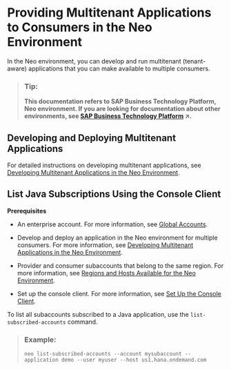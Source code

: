 <!-- loioa8b790ee12f14468931e7e955c8d4b0a -->

# Providing Multitenant Applications to Consumers in the Neo Environment

In the Neo environment, you can develop and run multitenant \(tenant-aware\) applications that you can make available to multiple consumers.

> ### Tip:  
> **This documentation refers to SAP Business Technology Platform, Neo environment. If you are looking for documentation about other environments, see [SAP Business Technology Platform](https://help.sap.com/viewer/65de2977205c403bbc107264b8eccf4b/Cloud/en-US/6a2c1ab5a31b4ed9a2ce17a5329e1dd8.html "SAP Business Technology Platform (SAP BTP) is an integrated offering comprised of four technology portfolios: database and data management, application development and integration, analytics, and intelligent technologies. The platform offers users the ability to turn data into business value, compose end-to-end business processes, and build and extend SAP applications quickly.") :arrow_upper_right:.**



<a name="loioa8b790ee12f14468931e7e955c8d4b0a__section_abj_n5r_3cb"/>

## Developing and Deploying Multitenant Applications

For detailed instructions on developing multitenant applications, see [Developing Multitenant Applications in the Neo Environment](../30-development-neo/developing-multitenant-applications-in-the-neo-environment-54a7615.md).



<a name="loioa8b790ee12f14468931e7e955c8d4b0a__section_ngt_m5r_3cb"/>

## List Java Subscriptions Using the Console Client

**Prerequisites**

-   An enterprise account. For more information, see [Global Accounts](../10-concepts-neo/account-model-722a475.md#copy4522503a44ef4230a803ebd9bfe1b28a).

-   Develop and deploy an application in the Neo environment for multiple consumers. For more information, see [Developing Multitenant Applications in the Neo Environment](../30-development-neo/developing-multitenant-applications-in-the-neo-environment-54a7615.md).

-   Provider and consumer subaccounts that belong to the same region. For more information, see [Regions and Hosts Available for the Neo Environment](../10-concepts-neo/regions-and-hosts-available-for-the-neo-environment-d722f7c.md).

-   Set up the console client. For more information, see [Set Up the Console Client](../30-development-neo/set-up-the-console-client-7613dee.md).


To list all subaccounts subscribed to a Java application, use the `list-subscribed-accounts` command.

> ### Example:  
> ```
> neo list-subscribed-accounts --account mysubaccount --application demo --user myuser --host us1.hana.ondemand.com
> ```

